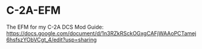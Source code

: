# C-2A-EFM
The EFM for my C-2A DCS Mod
Guide: https://docs.google.com/document/d/1n3RZkRSckOGxgCAFjWAAoPCTamej6hsfszYObVCgt_4/edit?usp=sharing
